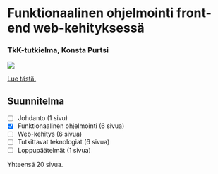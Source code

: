# Funktionaalinen ohjelmointi front-end web-kehityksessä

### TkK-tutkielma, Konsta Purtsi

![](https://github.com/kovipu/kandi/workflows/Build%20pdf/badge.svg)

[Lue tästä.](https://kovipu.github.io/kandi/thesis.pdf)

## Suunnitelma

- [ ] Johdanto (1 sivu)
- [x] Funktionaalinen ohjelmointi (6 sivua)
- [ ] Web-kehitys (6 sivua)
- [ ] Tutkittavat teknologiat (6 sivua)
- [ ] Loppupäätelmät (1 sivua)

Yhteensä 20 sivua.